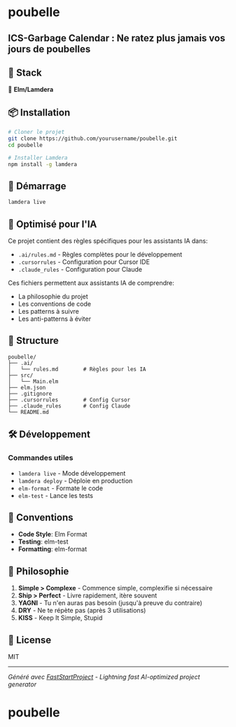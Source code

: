 # poubelle

## ICS-Garbage Calendar : Ne ratez plus jamais vos jours de poubelles

## 🚀 Stack

🌳 **Elm/Lamdera**

## 📦 Installation

```bash
# Cloner le projet
git clone https://github.com/yourusername/poubelle.git
cd poubelle

# Installer Lamdera
npm install -g lamdera
```

## 🏃 Démarrage

```bash
lamdera live
```

## 🤖 Optimisé pour l'IA

Ce projet contient des règles spécifiques pour les assistants IA dans:
- `.ai/rules.md` - Règles complètes pour le développement
- `.cursorrules` - Configuration pour Cursor IDE
- `.claude_rules` - Configuration pour Claude

Ces fichiers permettent aux assistants IA de comprendre:
- La philosophie du projet
- Les conventions de code
- Les patterns à suivre
- Les anti-patterns à éviter

## 📂 Structure

```
poubelle/
├── .ai/
│   └── rules.md        # Règles pour les IA
├── src/
│   └── Main.elm
├── elm.json
├── .gitignore
├── .cursorrules        # Config Cursor
├── .claude_rules       # Config Claude
└── README.md
```

## 🛠️ Développement

### Commandes utiles

- `lamdera live` - Mode développement
- `lamdera deploy` - Déploie en production
- `elm-format` - Formate le code
- `elm-test` - Lance les tests

## 📝 Conventions

- **Code Style**: Elm Format
- **Testing**: elm-test
- **Formatting**: elm-format

## 🎯 Philosophie

1. **Simple > Complexe** - Commence simple, complexifie si nécessaire
2. **Ship > Perfect** - Livre rapidement, itère souvent
3. **YAGNI** - Tu n'en auras pas besoin (jusqu'à preuve du contraire)
4. **DRY** - Ne te répète pas (après 3 utilisations)
5. **KISS** - Keep It Simple, Stupid

## 📜 License

MIT

---

*Généré avec [FastStartProject](https://github.com/yourusername/faststartproject) - Lightning fast AI-optimized project generator*
# poubelle
